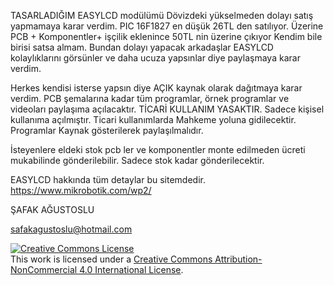 TASARLADIĞIM EASYLCD modülümü Dövizdeki yükselmeden dolayı satış yapmamaya karar verdim.
 PIC 16F1827 en düşük 26TL den satılıyor. Üzerine PCB + Komponentler+ işçilik eklenince 50TL nin üzerine çıkıyor
 Kendim bile birisi satsa almam. Bundan dolayı yapacak arkadaşlar EASYLCD kolaylıklarını görsünler ve 
daha ucuza yapsınlar diye paylaşmaya karar verdim. 

Herkes kendisi isterse yapsın diye AÇIK kaynak olarak dağıtmaya karar verdim.
PCB şemalarına kadar tüm programlar, örnek programlar ve videoları paylaşıma açılacaktır. 
TİCARİ KULLANIM YASAKTIR. Sadece kişisel kullanıma açılmıştır. Ticari kullanımlarda Mahkeme yoluna gidilecektir. 
Programlar Kaynak gösterilerek paylaşılmalıdır. 

İsteyenlere eldeki stok pcb ler ve komponentler monte edilmeden ücreti mukabilinde gönderilebilir. 
Sadece stok kadar gönderilecektir. 

EASYLCD hakkında tüm detaylar bu sitemdedir. 
https://www.mikrobotik.com/wp2/

ŞAFAK AĞUSTOSLU

safakagustoslu@hotmail.com

<a rel="license" href="http://creativecommons.org/licenses/by-nc/4.0/"><img alt="Creative Commons License" style="border-width:0" src="https://i.creativecommons.org/l/by-nc/4.0/88x31.png" /></a><br />This work is licensed under a <a rel="license" href="http://creativecommons.org/licenses/by-nc/4.0/">Creative Commons Attribution-NonCommercial 4.0 International License</a>.
